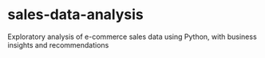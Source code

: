 # sales-data-analysis
Exploratory analysis of e-commerce sales data using Python, with business insights and recommendations
